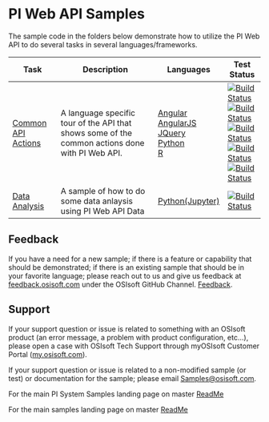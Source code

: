 # PI Web API Samples

The sample code in the folders below demonstrate how to utilize the PI Web API to do several tasks in several languages/frameworks.

| Task                                                                                    | Description                                                                                     | Languages                                                                                                                                                                                                                                                                                                                                                                                                              | Test Status                                                                                                                                                                                                                                                                                                                                                                                                                                                                                                                                                                                                                                                                                                                                                                                                                                                                                                                                                                                                                                                                                                                                                                                                                                                                                                                                                                                                                                                                                                                                                                                                                                                                                                                                                                                                                                                                                                                                                                                                     |
| --------------------------------------------------------------------------------------- | ----------------------------------------------------------------------------------------------- | ---------------------------------------------------------------------------------------------------------------------------------------------------------------------------------------------------------------------------------------------------------------------------------------------------------------------------------------------------------------------------------------------------------------------- | --------------------------------------------------------------------------------------------------------------------------------------------------------------------------------------------------------------------------------------------------------------------------------------------------------------------------------------------------------------------------------------------------------------------------------------------------------------------------------------------------------------------------------------------------------------------------------------------------------------------------------------------------------------------------------------------------------------------------------------------------------------------------------------------------------------------------------------------------------------------------------------------------------------------------------------------------------------------------------------------------------------------------------------------------------------------------------------------------------------------------------------------------------------------------------------------------------------------------------------------------------------------------------------------------------------------------------------------------------------------------------------------------------------------------------------------------------------------------------------------------------------------------------------------------------------------------------------------------------------------------------------------------------------------------------------------------------------------------------------------------------------------------------------------------------------------------------------------------------------------------------------------------------------------------------------------------------------------------------------------------------------- |
| [Common API Actions](COMMON_ACTION_README.md)                                           | A language specific tour of the API that shows some of the common actions done with PI Web API. | [Angular](https://github.com/osisoft/sample-pi_web_api-common_actions-angular) </br> [AngularJS](https://github.com/osisoft/sample-pi_web_api-common_actions-angularjs) </br> [JQuery](https://github.com/osisoft/sample-pi_web_api-common_actions-jquery) </br> [Python](https://github.com/osisoft/sample-pi_web_api-common_actions-python) </br> [R](https://github.com/osisoft/sample-pi_web_api-common_actions-r) | [![Build Status](https://dev.azure.com/osieng/engineering/_apis/build/status/product-readiness/PI-System/osisoft.sample-pi_web_api-common_actions-angular?repoName=osisoft%2Fsample-pi_web_api-common_actions-angular&branchName=master)](https://dev.azure.com/osieng/engineering/_build/latest?definitionId=2647&repoName=osisoft%2Fsample-pi_web_api-common_actions-angular&branchName=master) </br> [![Build Status](https://dev.azure.com/osieng/engineering/_apis/build/status/product-readiness/PI-System/osisoft.sample-pi_web_api-common_actions-angularjs?repoName=osisoft%2Fsample-pi_web_api-common_actions-angularjs&branchName=master)](https://dev.azure.com/osieng/engineering/_build/latest?definitionId=2667&repoName=osisoft%2Fsample-pi_web_api-common_actions-angularjs&branchName=master) </br> [![Build Status](https://dev.azure.com/osieng/engineering/_apis/build/status/product-readiness/PI-System/osisoft.sample-pi_web_api-common_actions-jquery?repoName=osisoft%2Fsample-pi_web_api-common_actions-jquery&branchName=master)](https://dev.azure.com/osieng/engineering/_build/latest?definitionId=2662&repoName=osisoft%2Fsample-pi_web_api-common_actions-jquery&branchName=master) </br> [![Build Status](https://dev.azure.com/osieng/engineering/_apis/build/status/product-readiness/PI-System/osisoft.sample-pi_web_api-common_actions-python?repoName=osisoft%2Fsample-pi_web_api-common_actions-python&branchName=master)](https://dev.azure.com/osieng/engineering/_build/latest?definitionId=2663&repoName=osisoft%2Fsample-pi_web_api-common_actions-python&branchName=master) </br> [![Build Status](https://dev.azure.com/osieng/engineering/_apis/build/status/product-readiness/PI-System/osisoft.sample-pi_web_api-common_actions-r?repoName=osisoft%2Fsample-pi_web_api-common_actions-r&branchName=master)](https://dev.azure.com/osieng/engineering/_build/latest?definitionId=2664&repoName=osisoft%2Fsample-pi_web_api-common_actions-r&branchName=master) |
| [Data Analysis](https://github.com/osisoft/sample-pi_web_api-data_analysis-python)      | A sample of how to do some data anlaysis using PI Web API Data                                  | [Python(Jupyter)](https://github.com/osisoft/sample-pi_web_api-data_analysis-python)                                                                                                                                                                                                                                                                                                                                   | [![Build Status](https://dev.azure.com/osieng/engineering/_apis/build/status/product-readiness/PI-System/osisoft.sample-pi_web_api-data_analysis-python?repoName=osisoft%2Fsample-pi_web_api-data_analysis-python&branchName=master)](https://dev.azure.com/osieng/engineering/_build/latest?definitionId=2665&repoName=osisoft%2Fsample-pi_web_api-data_analysis-python&branchName=master)                                                                                                                                                                                                                                                                                                                                                                                                                                                                                                                                                                                                                                                                                                                                                                                                                                                                                                                                                                                                                                                                                                                                                                                                                                                                                                                                                                                                                                                                                                                                                                                                                     |

## Feedback

If you have a need for a new sample; if there is a feature or capability that should be demonstrated; if there is an existing sample that should be in your favorite language; please reach out to us and give us feedback at [feedback.osisoft.com](https://feedback.osisoft.com) under the OSIsoft GitHub Channel. [Feedback](https://feedback.osisoft.com/forums/922279-osisoft-github).

## Support

If your support question or issue is related to something with an OSIsoft product (an error message, a problem with product configuration, etc...), please open a case with OSIsoft Tech Support through myOSIsoft Customer Portal ([my.osisoft.com](https://my.osisoft.com)).

If your support question or issue is related to a non-modified sample (or test) or documentation for the sample; please email Samples@osisoft.com.

For the main PI System Samples landing page on master [ReadMe](https://github.com/osisoft/OSI-Samples-PI-System)

For the main samples landing page on master [ReadMe](https://github.com/osisoft/OSI-Samples)
